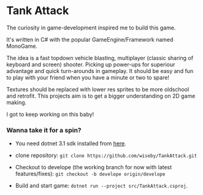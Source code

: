 # Tank Attack

The curiosity in game-development inspired me to build this game.

It's written in C# with the popular GameEngine/Framework named MonoGame.

The idea is a fast topdown vehicle blasting, multiplayer (classic sharing of keyboard and screen) shooter.
Picking up power-ups for superiour advantage and quick turn-arounds in gameplay. It should be easy and fun to play with your friend when you have a minute or two to spare!

Textures should be replaced with lower res sprites to be more oldschool and retrofit. This projects aim is to get a bigger understanding on 2D game making.

I got to keep working on this baby!

### **Wanna take it for a spin?**

* You need dotnet 3.1 sdk installed from [here](https://dotnet.microsoft.com/download/dotnet-core/3.1).

* clone repository: ```git clone https://github.com/wiseby/TankAttack.git```
* Checkout to develope (the working branch for now with latest features/fixes):
```git checkout -b develope origin/develope```
* Build and start game: ```dotnet run --project src/TankAttack.csproj```.